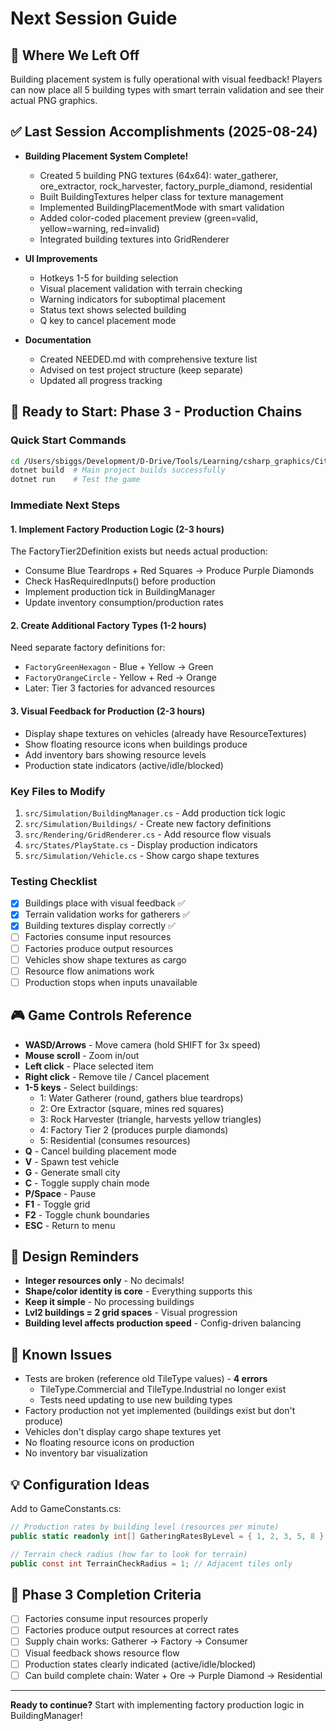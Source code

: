 # Next Session Guide

## 🎯 Where We Left Off
Building placement system is fully operational with visual feedback! Players can now place all 5 building types with smart terrain validation and see their actual PNG graphics.

## ✅ Last Session Accomplishments (2025-08-24)
- **Building Placement System Complete!**
  - Created 5 building PNG textures (64x64): water_gatherer, ore_extractor, rock_harvester, factory_purple_diamond, residential
  - Built BuildingTextures helper class for texture management
  - Implemented BuildingPlacementMode with smart validation
  - Added color-coded placement preview (green=valid, yellow=warning, red=invalid)
  - Integrated building textures into GridRenderer
  
- **UI Improvements**
  - Hotkeys 1-5 for building selection
  - Visual placement validation with terrain checking  
  - Warning indicators for suboptimal placement
  - Status text shows selected building
  - Q key to cancel placement mode
  
- **Documentation**
  - Created NEEDED.md with comprehensive texture list
  - Advised on test project structure (keep separate)
  - Updated all progress tracking

## 🚀 Ready to Start: Phase 3 - Production Chains

### Quick Start Commands
```bash
cd /Users/sbiggs/Development/D-Drive/Tools/Learning/csharp_graphics/CityBuilder
dotnet build  # Main project builds successfully
dotnet run    # Test the game
```

### Immediate Next Steps

#### 1. Implement Factory Production Logic (2-3 hours)
The FactoryTier2Definition exists but needs actual production:
- Consume Blue Teardrops + Red Squares → Produce Purple Diamonds
- Check HasRequiredInputs() before production
- Implement production tick in BuildingManager
- Update inventory consumption/production rates

#### 2. Create Additional Factory Types (1-2 hours)
Need separate factory definitions for:
- `FactoryGreenHexagon` - Blue + Yellow → Green
- `FactoryOrangeCircle` - Yellow + Red → Orange
- Later: Tier 3 factories for advanced resources

#### 3. Visual Feedback for Production (2-3 hours)
- Display shape textures on vehicles (already have ResourceTextures)
- Show floating resource icons when buildings produce
- Add inventory bars showing resource levels
- Production state indicators (active/idle/blocked)

### Key Files to Modify
1. `src/Simulation/BuildingManager.cs` - Add production tick logic
2. `src/Simulation/Buildings/` - Create new factory definitions
3. `src/Rendering/GridRenderer.cs` - Add resource flow visuals
4. `src/States/PlayState.cs` - Display production indicators
5. `src/Simulation/Vehicle.cs` - Show cargo shape textures

### Testing Checklist
- [x] Buildings place with visual feedback ✅
- [x] Terrain validation works for gatherers ✅
- [x] Building textures display correctly ✅
- [ ] Factories consume input resources
- [ ] Factories produce output resources
- [ ] Vehicles show shape textures as cargo
- [ ] Resource flow animations work
- [ ] Production stops when inputs unavailable

## 🎮 Game Controls Reference
- **WASD/Arrows** - Move camera (hold SHIFT for 3x speed)
- **Mouse scroll** - Zoom in/out
- **Left click** - Place selected item
- **Right click** - Remove tile / Cancel placement
- **1-5 keys** - Select buildings:
  - 1: Water Gatherer (round, gathers blue teardrops)
  - 2: Ore Extractor (square, mines red squares)
  - 3: Rock Harvester (triangle, harvests yellow triangles)
  - 4: Factory Tier 2 (produces purple diamonds)
  - 5: Residential (consumes resources)
- **Q** - Cancel building placement mode
- **V** - Spawn test vehicle
- **G** - Generate small city
- **C** - Toggle supply chain mode
- **P/Space** - Pause
- **F1** - Toggle grid
- **F2** - Toggle chunk boundaries
- **ESC** - Return to menu

## 📝 Design Reminders
- **Integer resources only** - No decimals!
- **Shape/color identity is core** - Everything supports this
- **Keep it simple** - No processing buildings
- **Lvl2 buildings = 2 grid spaces** - Visual progression
- **Building level affects production speed** - Config-driven balancing

## 🐛 Known Issues
- Tests are broken (reference old TileType values) - **4 errors**
  - TileType.Commercial and TileType.Industrial no longer exist
  - Tests need updating to use new building types
- Factory production not yet implemented (buildings exist but don't produce)
- Vehicles don't display cargo shape textures yet
- No floating resource icons on production
- No inventory bar visualization

## 💡 Configuration Ideas
Add to GameConstants.cs:
```csharp
// Production rates by building level (resources per minute)
public static readonly int[] GatheringRatesByLevel = { 1, 2, 3, 5, 8 };

// Terrain check radius (how far to look for terrain)
public const int TerrainCheckRadius = 1; // Adjacent tiles only
```

## 🎯 Phase 3 Completion Criteria
- [ ] Factories consume input resources properly
- [ ] Factories produce output resources at correct rates
- [ ] Supply chain works: Gatherer → Factory → Consumer
- [ ] Visual feedback shows resource flow
- [ ] Production states clearly indicated (active/idle/blocked)
- [ ] Can build complete chain: Water + Ore → Purple Diamond → Residential

---

**Ready to continue?** Start with implementing factory production logic in BuildingManager!